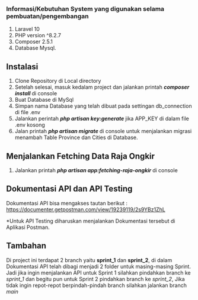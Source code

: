 ### Informasi/Kebutuhan System yang digunakan selama pembuatan/pengembangan
1. Laravel 10
2. PHP version ^8.2.7
3. Composer 2.5.1
4. Database Mysql.

## Instalasi
1. Clone Repository di Local directory
2. Setelah selesai, masuk kedalam project dan jalankan printah <b><i> composer install </i></b> di console
4. Buat Database di MySql
5. Simpan nama Database yang telah dibuat pada settingan db_connection di file .env
6. Jalankan perintah <b><i> php artisan key:generate </i></b> jika APP_KEY di dalam file .env kosong
7. Jalan printah <b><i> php artisan migrate </i></b> di console untuk menjalankan migrasi menambah Table Province dan Cities di Database.

## Menjalankan Fetching Data Raja Ongkir
1. Jalankan printah <b><i> php artisan app:fetching-raja-ongkir </i></b> di console

## Dokumentasi API dan API Testing
Dokumentasi API bisa mengakses tautan berikut :
https://documenter.getpostman.com/view/19239119/2s9YBz1ZhL

*Untuk API Testing diharuskan menjalankan Dokumentasi tersebut di Aplikasi Postman.

## Tambahan
Di project ini terdapat 2 branch yaitu <b>sprint_1</b> dan <b>sprint_2</b>, di dalam Dokumentasi API telah dibagi menjadi 2 folder untuk masing-masing Sprint. Jadi jika ingin menjalankan API untuk Sprint 1 silahkan pindahkan branch ke <i>sprint_1</i> dan begitu pun untuk Sprint 2 pindahkan branch ke <i>sprint_2</i>, Jika tidak ingin repot-repot berpindah-pindah branch silahkan jalankan branch <i>main</i>
